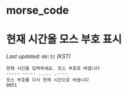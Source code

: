 # morse_code
# 현재 시간을 모스 부호 표시
<!-- MORSE_TIME_START -->
_Last updated: `00:51` (KST)_

```
현재 시간을 입력하세요. 모스 부호로 바꿉니다
----- ----- ..... .----
모스 부호를 다시 현재 시간으로 바꿉니다
0051
```
<!-- MORSE_TIME_END -->
